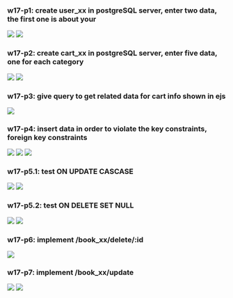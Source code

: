 ### w17-p1: create user_xx in postgreSQL server, enter two data, the first one is about your

![](./p1.png)
![](./p1-1.png)

### w17-p2: create cart_xx in postgreSQL server, enter five data, one for each category

![](./p2.png)
![](./p2-1.png)

### w17-p3: give query to get related data for cart info shown in ejs

![](./p3.png)

### w17-p4: insert data in order to violate the key constraints, foreign key constraints

![](./p4.png)
![](./p4-1.png)
![](./p4-2.png)

### w17-p5.1: test ON UPDATE CASCASE

![](./p5.png)
![](./p5-1.png)

### w17-p5.2: test ON DELETE SET NULL

![](./p5-2.png)
![](./p5-3.png)

### w17-p6: implement /book_xx/delete/:id

![](./p6.png)

### w17-p7: implement /book_xx/update

![](./p7.png)
![](./p7-1.png)
